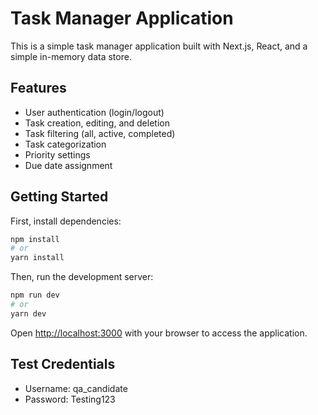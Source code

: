 # Task Manager Application

This is a simple task manager application built with Next.js, React, and a simple in-memory data store.

## Features
- User authentication (login/logout)
- Task creation, editing, and deletion
- Task filtering (all, active, completed)
- Task categorization
- Priority settings
- Due date assignment

## Getting Started

First, install dependencies:

```bash
npm install
# or
yarn install
```

Then, run the development server:

```bash
npm run dev
# or
yarn dev
```

Open [http://localhost:3000](http://localhost:3000) with your browser to access the application.

## Test Credentials
- Username: qa_candidate
- Password: Testing123